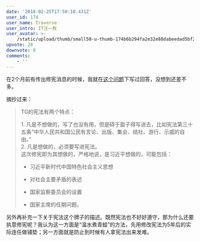 ```yaml
---
date: '2018-02-25T17:50:10.431Z'
user_id: 174
user_name: Traverse
user_intro: IT汪一枚
user_avatar: >-
    /static/upload/thumb/small50-u-thumb-174b6b294fa2e32e88dabeedad5bf20f6b05b5c584d.png
upvote: 28
downvote: 0
comments:
    - ''
---
```


在2个月前有传出修宪消息的时候，我就在[这个问题](https://web.archive.org:443/web/20180227065059/https://www.pin-cong.com/p/19156)下写过回答，没想到还差不多。

摘抄过来：

> TG的宪法有两个特点：
> 
> 1\. 凡是不想做的，写了也没有用，但是碍于面子得写进去，比如宪法第三十五条“中华人民共和国公民有言论、出版、集会、结社、游行、示威的自由。”  
> 2\. 凡是想做的，必须要写进宪法。  
> 这次修宪即为其想做的，严格地说，是习近平想做的，可能包括：
> 
> *   习近平新时代中国特色社会主义思想
> 
> *   对社会主要矛盾的表述
> 
> *   国家监察委员会的设置
> 
> *   国家主席的任期问题。

  

另外再补充一下关于宪法这个牌子的描述。既然宪法也不好好遵守，那为什么还要执意修宪呢？我认为这一方面是“温水煮青蛙”的方法，先用修改宪法为5年后的实际连任做铺垫；另一方面就是防止到时候有人拿宪法出来发难。
